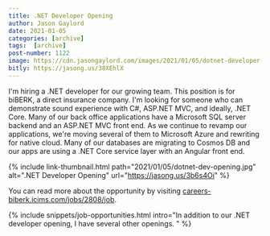 ```yaml
---
title: .NET Developer Opening
author: Jason Gaylord
date: 2021-01-05
categories: [archive]
tags:  [archive]
post-number: 1122
image: https://cdn.jasongaylord.com/images/2021/01/05/dotnet-developer-opening.jpg
bitly: https://jasong.us/38XEhlX
---
```


I'm hiring a .NET developer for our growing team. This position is for biBERK, a direct insurance company. I'm looking for someone who can demonstrate sound experience with C#, ASP.NET MVC, and ideally, .NET Core. Many of our back office applications have a Microsoft SQL server backend and an ASP.NET MVC front end. As we continue to revamp our applications, we're moving several of them to Microsoft Azure and rewriting for native cloud. Many of our databases are migrating to Cosmos DB and our apps are using a .NET Core service layer with an Angular front end. 

{% include link-thumbnail.html path="2021/01/05/dotnet-dev-opening.jpg" alt=".NET Developer Opening" url="https://jasong.us/3b6s4Oi" %}

You can read more about the opportunity by visiting [careers-biberk.icims.com/jobs/2808/job](https://jasong.us/3b6s4Oi).

{% include snippets/job-opportunities.html intro="In addition to our .NET developer opening, I have several other openings. " %}